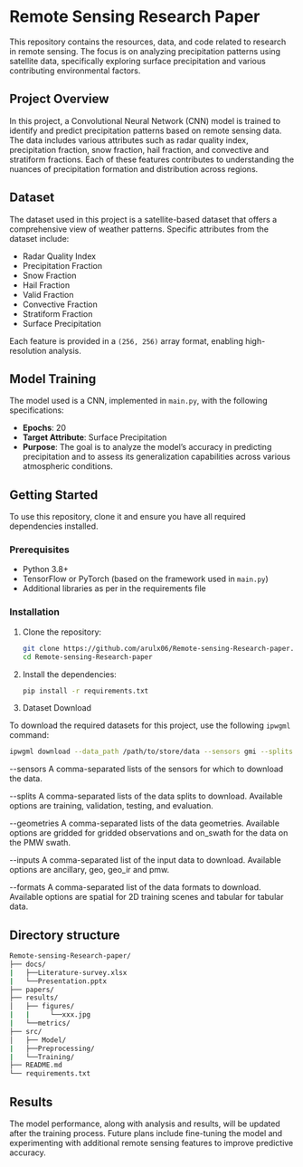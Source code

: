 
# Remote Sensing Research Paper

This repository contains the resources, data, and code related to research in remote sensing. The focus is on analyzing precipitation patterns using satellite data, specifically exploring surface precipitation and various contributing environmental factors.

## Project Overview

In this project, a Convolutional Neural Network (CNN) model is trained to identify and predict precipitation patterns based on remote sensing data. The data includes various attributes such as radar quality index, precipitation fraction, snow fraction, hail fraction, and convective and stratiform fractions. Each of these features contributes to understanding the nuances of precipitation formation and distribution across regions.

## Dataset

The dataset used in this project is a satellite-based dataset that offers a comprehensive view of weather patterns. Specific attributes from the dataset include:
- Radar Quality Index
- Precipitation Fraction
- Snow Fraction
- Hail Fraction
- Valid Fraction
- Convective Fraction
- Stratiform Fraction
- Surface Precipitation

Each feature is provided in a `(256, 256)` array format, enabling high-resolution analysis.

## Model Training

The model used is a CNN, implemented in `main.py`, with the following specifications:
- **Epochs**: 20
- **Target Attribute**: Surface Precipitation
- **Purpose**: The goal is to analyze the model’s accuracy in predicting precipitation and to assess its generalization capabilities across various atmospheric conditions.

## Getting Started

To use this repository, clone it and ensure you have all required dependencies installed.

### Prerequisites

- Python 3.8+
- TensorFlow or PyTorch (based on the framework used in `main.py`)
- Additional libraries as per in the requirements file

### Installation

1. Clone the repository:
   ```bash
   git clone https://github.com/arulx06/Remote-sensing-Research-paper.git
   cd Remote-sensing-Research-paper
   ```

2. Install the dependencies:
   ```bash
   pip install -r requirements.txt
   ```

3. Dataset Download

To download the required datasets for this project, use the following `ipwgml` command:

```bash
ipwgml download --data_path /path/to/store/data --sensors gmi --splits training,validation,testing --geometries gridded --format spatial
```
--sensors A comma-separated lists of the sensors for which to download the data.

--splits A comma-separated lists of the data splits to download. Available options are training, validation, testing, and evaluation.

--geometries A comma-separated lists of the data geometries. Available options are gridded for gridded observations and on_swath for the data on the PMW swath.

--inputs A comma-separated list of the input data to download. Available options are ancillary, geo, geo_ir and pmw.

--formats A comma-separated list of the data formats to download. Available options are spatial for 2D training scenes and tabular for tabular data.

## Directory structure

```bash
Remote-sensing-Research-paper/
├── docs/
|   ├──Literature-survey.xlsx
|   └──Presentation.pptx
├── papers/
├── results/
│   ├── figures/
|   |     └──xxx.jpg
|   └──metrics/
├── src/
│   ├── Model/
|   ├──Preprocessing/
|   └──Training/
├── README.md
└── requirements.txt
```
## Results

The model performance, along with analysis and results, will be updated after the training process. Future plans include fine-tuning the model and experimenting with additional remote sensing features to improve predictive accuracy.
